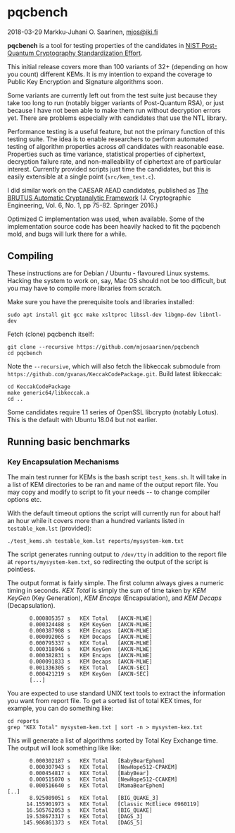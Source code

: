 # pqcbench

2018-03-29 Markku-Juhani O. Saarinen, <mjos@iki.fi>

**pqcbench** is a tool for testing properties of the candidates in
[NIST Post-Quantum Cryptography Standardization Effort](https://csrc.nist.gov/Projects/Post-Quantum-Cryptography/Round-1-Submissions). 

This initial release covers more than 100 variants of 32+ (depending on how you
count) different KEMs. It is my intention to expand the coverage to Public Key
Encryption and Signature algorithms soon. 

Some variants are currently left out from the test suite just because they 
take too long to run (notably bigger variants of Post-Quantum RSA), or just 
because I have not been able to make them run without decryption errors yet. 
There are problems especially with candidates that use the NTL library.

Performance testing is a useful feature, but not the primary function 
of this testing suite. The idea is to enable researchers to perform automated 
testing of algorithm properties across *all* candidates with reasonable ease.
Properties such as time variance, statistical properties of ciphertext,
decryption failure rate, and non-malleability of ciphertext are of particular
interest. Currently provided scripts just time the candidates, but this 
is easily extensible at a single point (`src/kem_test.c`).

I did similar work on the CAESAR AEAD candidates, published as 
[The BRUTUS Automatic Cryptanalytic Framework](http://dx.doi.org/10.1007/s13389-015-0114-1) 
(J. Cryptographic Engineering, Vol. 6, No. 1, pp 75-82. Springer 2016.)

Optimized C implementation was used, when available. Some of the implementation
source code has been heavily hacked to fit the pqcbench mold, and bugs will 
lurk there for a while. 


## Compiling

These instructions are for Debian / Ubuntu - flavoured Linux systems. Hacking
the system to work on, say, Mac OS should not be too difficult, but you may
have to compile more libraries from scratch.

Make sure you have the prerequisite tools and libraries installed:
```
sudo apt install git gcc make xsltproc libssl-dev libgmp-dev libntl-dev
```
 
Fetch (clone) pqcbench itself:

```
git clone --recursive https://github.com/mjosaarinen/pqcbench
cd pqcbench
```
Note the `--recursive`, which will also fetch the libkeccak submodule from 
`https://github.com/gvanas/KeccakCodePackage.git`.
Build latest libkeccak:
```
cd KeccakCodePackage
make generic64/libkeccak.a
cd ..
```

Some candidates require 1.1 series of OpenSSL libcrypto (notably Lotus).
This is the default with Ubuntu 18.04 but not earlier. 

## Running basic benchmarks

### Key Encapsulation Mechanisms

The main test runner for KEMs is the bash script `test_kems.sh`. It will 
take in a list of KEM directories to be ran and name of the output report file.
You may copy and modify to script to fit your needs -- to change compiler
options etc.

With the default timeout options the script will currently run for about half
an hour while it covers more than a hundred variants listed in 
`testable_kem.lst` (provided):
```
./test_kems.sh testable_kem.lst reports/mysystem-kem.txt
```
The script generates running output to `/dev/tty` in addition to the report 
file at `reports/mysystem-kem.txt`, so redirecting the output of the script 
is pointless. 

The output format is fairly simple. The first column always gives a numeric
timing in seconds. *KEX Total* is simply the sum of time taken by *KEM KeyGen* 
(Key Generation), *KEM Encaps* (Encapsulation), and *KEM Decaps* 
(Decapsulation).
```
       0.000805357 s   KEX Total   [AKCN-MLWE]
       0.000324488 s   KEM KeyGen  [AKCN-MLWE]
       0.000387908 s   KEM Encaps  [AKCN-MLWE]
       0.000092065 s   KEM Decaps  [AKCN-MLWE]
       0.000795337 s   KEX Total   [AKCN-MLWE]
       0.000318946 s   KEM KeyGen  [AKCN-MLWE]
       0.000382831 s   KEM Encaps  [AKCN-MLWE]
       0.000091833 s   KEM Decaps  [AKCN-MLWE]
       0.001336305 s   KEX Total   [AKCN-SEC]
       0.000421219 s   KEM KeyGen  [AKCN-SEC]
       [...]
```
You are expected to use standard UNIX text tools to extract the information
you want from report file. To get a sorted list of total KEX times, for 
example, you can do something like:
```
cd reports
grep "KEX Total" mysystem-kem.txt | sort -n > mysystem-kex.txt
```
This will generate a list of algorithms sorted by Total Key Exchange time.
The output will look something like like:
```
       0.000302187 s   KEX Total   [BabyBearEphem]
       0.000307943 s   KEX Total   [NewHope512-CPAKEM]
       0.000454817 s   KEX Total   [BabyBear]
       0.000515070 s   KEX Total   [NewHope512-CCAKEM]
       0.000516640 s   KEX Total   [MamaBearEphem]
[..]
       8.925089051 s   KEX Total   [BIG_QUAKE_3]
      14.155901973 s   KEX Total   [Classic McEliece 6960119]
      16.505762053 s   KEX Total   [BIG_QUAKE]
      19.538673317 s   KEX Total   [DAGS_3]
     145.986861373 s   KEX Total   [DAGS_5]
```

